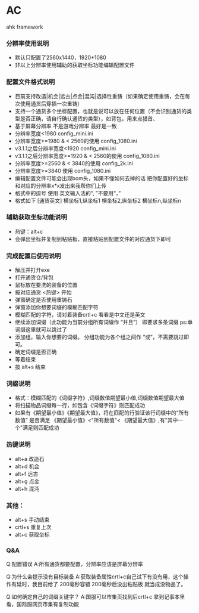 # AC
ahk framework

### 分辨率使用说明
* 默认只配置了2560x1440，1920*1080
* 非以上分辨率使用辅助的获取坐标功能编辑配置文件



### 配置文件格式说明
* 目前支持改造|机会|远古|点金|混沌|选择性重铸（如果确定使用重铸，会在每次使用通货后穿插一次重铸）
* 支持一个通货多个坐标配置，也就是说可以放在任何位置（不会识别通货的类型是否正确，请自行确认通货的类型），如背包，用来点猎首、
* 基于屏幕分辨率 不是游戏分辨率 最好是一致
* 分辨率宽度<1980  config_mini.ini
* 分辨率宽度>=1980 & < 2560的使用 config_1080.ini
* v3.1.1之后分辨率宽度<1920  config_mini.ini
* v3.1.1之后分辨率宽度>=1920 & < 2560的使用 config_1080.ini
* 分辨率宽度>=2560 & < 3840的使用 config_2k.ini
* 分辨率宽度>=3840 使用 config_1080.ini
* 编辑配置文件可能会出现bom头，如果不懂如何去掉的话 把你配置好的坐标和对应的分辨率x*x发出来我帮你们上传
* 格式中的逗号 使用 英文输入法的“, ”不要用“，”
* 格式如下
[通货英文]
横坐标1,纵坐标1
横坐标2,纵坐标2
横坐标n,纵坐标n

### 辅助获取坐标功能说明
* 热键：alt+c
* 会弹出坐标并复制到粘贴板，直接粘贴到配置文件的对应通货下即可


### 完成配置后使用说明
* 解压并打开exe
* 打开通货仓/背包
* 鼠标放在要洗的装备的位置
* 按对应通货 <热键> 开始
* 弹窗确定是否使用重铸石
* 弹窗添加你想要词缀的模糊匹配字符
* 模糊匹配的字符，请对着装备crtl+c 看看是中文还是英文
* 继续添加词缀（此功能为当前分组所有词缀作 “并且”） 即要求多条词缀 ps:单词缀这里就可以跳过了
* 添加组，输入你想要的词缀。 分组功能为各个组之间作 “或”，不需要跳过即可。
* 确定词缀是否正确
* 等着结束
* 按 alt+s 结束

### 词缀说明

* 格式：模糊匹配的《词缀字符》,词缀数值期望最小值,词缀数值期望最大值
* 将扫描物品词缀每一行，如包含《词缀字符》则匹配成功
* 如果有《期望最小值》《期望最大值》，将在匹配的行验证该行词缀中的“所有数值” 是否满足 《期望最小值》<"所有数值"< 《期望最大值》,有"其中一个"满足则匹配成功



### 热键说明
* alt+a 改造石
* alt+d 机会
* alt+f 远古
* alt+g 点金
* alt+h 混沌
### 其他：
* alt+s 手动结束
* crtl+s 重复上次
* alt+c 获取坐标

### Q&A
Q:配置错误
A:所有通货都要配置，分辨率应该是屏幕分辨率

Q:为什么会提示没有目标装备
A:获取装备属性crtl+c自己试下有没有用，这个操作有延时，我目前给了 200毫秒容错 200毫秒后没出粘贴板 就当成没物品了。

Q:如何确定自己的词缀关键字？
A:国服可以市集页找到后crtl+c 拿到记事本里看，国际服网页市集有复制功能
